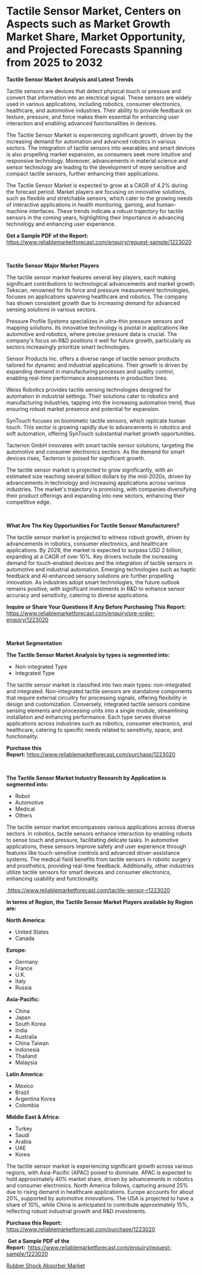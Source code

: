 <p><h1>Tactile Sensor Market, Centers on Aspects such as Market Growth Market Share, Market Opportunity, and Projected Forecasts Spanning from 2025 to 2032</h1></p><p><strong>Tactile Sensor Market Analysis and Latest Trends</strong></p>
<p><p>Tactile sensors are devices that detect physical touch or pressure and convert that information into an electrical signal. These sensors are widely used in various applications, including robotics, consumer electronics, healthcare, and automotive industries. Their ability to provide feedback on texture, pressure, and force makes them essential for enhancing user interaction and enabling advanced functionalities in devices.</p><p>The Tactile Sensor Market is experiencing significant growth, driven by the increasing demand for automation and advanced robotics in various sectors. The integration of tactile sensors into wearables and smart devices is also propelling market expansion, as consumers seek more intuitive and responsive technology. Moreover, advancements in material science and sensor technology are leading to the development of more sensitive and compact tactile sensors, further enhancing their applications.</p><p>The Tactile Sensor Market is expected to grow at a CAGR of 4.2% during the forecast period. Market players are focusing on innovative solutions, such as flexible and stretchable sensors, which cater to the growing needs of interactive applications in health monitoring, gaming, and human-machine interfaces. These trends indicate a robust trajectory for tactile sensors in the coming years, highlighting their importance in advancing technology and enhancing user experience.</p></p>
<p><strong>Get a Sample PDF of the Report:&nbsp;</strong> <a href="https://www.reliablemarketforecast.com/enquiry/request-sample/1223020?utm_campaign=2732&utm_medium=2&utm_source=Github&utm_content=ia&utm_term=11042025&utm_id=tactile-sensor">https://www.reliablemarketforecast.com/enquiry/request-sample/1223020</a></p>
<p>&nbsp;</p>
<p><strong>Tactile Sensor Major Market Players</strong></p>
<p><p>The tactile sensor market features several key players, each making significant contributions to technological advancements and market growth. Tekscan, renowned for its force and pressure measurement technologies, focuses on applications spanning healthcare and robotics. The company has shown consistent growth due to increasing demand for advanced sensing solutions in various sectors.</p><p>Pressure Profile Systems specializes in ultra-thin pressure sensors and mapping solutions. Its innovative technology is pivotal in applications like automotive and robotics, where precise pressure data is crucial. The company's focus on R&D positions it well for future growth, particularly as sectors increasingly prioritize smart technologies.</p><p>Sensor Products Inc. offers a diverse range of tactile sensor products tailored for dynamic and industrial applications. Their growth is driven by expanding demand in manufacturing processes and quality control, enabling real-time performance assessments in production lines.</p><p>Weiss Robotics provides tactile sensing technologies designed for automation in industrial settings. Their solutions cater to robotics and manufacturing industries, tapping into the increasing automation trend, thus ensuring robust market presence and potential for expansion.</p><p>SynTouch focuses on biomimetic tactile sensors, which replicate human touch. This sector is growing rapidly due to advancements in robotics and soft automation, offering SynTouch substantial market growth opportunities.</p><p>Tacterion GmbH innovates with smart tactile sensor solutions, targeting the automotive and consumer electronics sectors. As the demand for smart devices rises, Tacterion is poised for significant growth.</p><p>The tactile sensor market is projected to grow significantly, with an estimated size reaching several billion dollars by the mid-2020s, driven by advancements in technology and increasing applications across various industries. The market's trajectory is promising, with companies diversifying their product offerings and expanding into new sectors, enhancing their competitive edge.</p></p>
<p>&nbsp;</p>
<p><strong>What Are The Key Opportunities For Tactile Sensor Manufacturers?</strong></p>
<p><p>The tactile sensor market is projected to witness robust growth, driven by advancements in robotics, consumer electronics, and healthcare applications. By 2028, the market is expected to surpass USD 2 billion, expanding at a CAGR of over 10%. Key drivers include the increasing demand for touch-enabled devices and the integration of tactile sensors in automotive and industrial automation. Emerging technologies such as haptic feedback and AI-enhanced sensory solutions are further propelling innovation. As industries adopt smart technologies, the future outlook remains positive, with significant investments in R&D to enhance sensor accuracy and sensitivity, catering to diverse applications.</p></p>
<p><strong>Inquire or Share Your Questions If Any Before Purchasing This Report:</strong> <a href="https://www.reliablemarketforecast.com/enquiry/pre-order-enquiry/1223020?utm_campaign=2732&utm_medium=2&utm_source=Github&utm_content=ia&utm_term=11042025&utm_id=tactile-sensor">https://www.reliablemarketforecast.com/enquiry/pre-order-enquiry/1223020</a></p>
<p>&nbsp;</p>
<p><strong>Market Segmentation</strong></p>
<p><strong>The Tactile Sensor Market Analysis by types is segmented into:</strong></p>
<p><ul><li>Non-integrated Type</li><li>Integrated Type</li></ul></p>
<p><p>The tactile sensor market is classified into two main types: non-integrated and integrated. Non-integrated tactile sensors are standalone components that require external circuitry for processing signals, offering flexibility in design and customization. Conversely, integrated tactile sensors combine sensing elements and processing units into a single module, streamlining installation and enhancing performance. Each type serves diverse applications across industries such as robotics, consumer electronics, and healthcare, catering to specific needs related to sensitivity, space, and functionality.</p></p>
<p><strong>Purchase this Report:&nbsp;</strong><a href="https://www.reliablemarketforecast.com/purchase/1223020?utm_campaign=2732&utm_medium=2&utm_source=Github&utm_content=ia&utm_term=11042025&utm_id=tactile-sensor">https://www.reliablemarketforecast.com/purchase/1223020</a></p>
<p>&nbsp;</p>
<p><strong>The Tactile Sensor Market Industry Research by Application is segmented into:</strong></p>
<p><ul><li>Robot</li><li>Automotive</li><li>Medical</li><li>Others</li></ul></p>
<p><p>The tactile sensor market encompasses various applications across diverse sectors. In robotics, tactile sensors enhance interaction by enabling robots to sense touch and pressure, facilitating delicate tasks. In automotive applications, these sensors improve safety and user experience through features like touch-sensitive controls and advanced driver-assistance systems. The medical field benefits from tactile sensors in robotic surgery and prosthetics, providing real-time feedback. Additionally, other industries utilize tactile sensors for smart devices and consumer electronics, enhancing usability and functionality.</p></p>
<p><a href="https://www.reliablemarketforecast.com/tactile-sensor-r1223020?utm_campaign=2732&utm_medium=2&utm_source=Github&utm_content=ia&utm_term=11042025&utm_id=tactile-sensor">&nbsp;https://www.reliablemarketforecast.com/tactile-sensor-r1223020</a></p>
<p><strong>In terms of Region, the Tactile Sensor Market Players available by Region are:</strong></p>
<p>
    <p> <strong> North America: </strong>
        <ul>
            <li>United States</li>
            <li>Canada</li>
        </ul>
        </p> 
    <p> <strong> Europe: </strong>
        <ul>
            <li>Germany</li>
            <li>France</li>
            <li>U.K.</li>
            <li>Italy</li>
            <li>Russia</li>
        </ul>
        </p> 
    <p> <strong> Asia-Pacific: </strong>
        <ul>
            <li>China</li>
            <li>Japan</li>
            <li>South Korea</li>
            <li>India</li>
            <li>Australia</li>
            <li>China Taiwan</li>
            <li>Indonesia</li>
            <li>Thailand</li>
            <li>Malaysia</li>
        </ul>
        </p> 
    <p> <strong> Latin America: </strong>
        <ul>
            <li>Mexico</li>
            <li>Brazil</li>
            <li>Argentina Korea</li>
            <li>Colombia</li>
        </ul>
        </p> 
    <p> <strong> Middle East & Africa: </strong>
        <ul>
            <li>Turkey</li>
            <li>Saudi</li>
            <li>Arabia</li>
            <li>UAE</li>
            <li>Korea</li>
        </ul>
    </p>
    </p>
<p><p>The tactile sensor market is experiencing significant growth across various regions, with Asia-Pacific (APAC) poised to dominate. APAC is expected to hold approximately 40% market share, driven by advancements in robotics and consumer electronics. North America follows, capturing around 25% due to rising demand in healthcare applications. Europe accounts for about 20%, supported by automotive innovations. The USA is projected to have a share of 10%, while China is anticipated to contribute approximately 15%, reflecting robust industrial growth and R&D investments.</p></p>
<p><strong>Purchase this Report: </strong><a href="https://www.reliablemarketforecast.com/purchase/1223020?utm_campaign=2732&utm_medium=2&utm_source=Github&utm_content=ia&utm_term=11042025&utm_id=tactile-sensor">https://www.reliablemarketforecast.com/purchase/1223020</a></p>
<p>&nbsp;<strong>Get a Sample PDF of the Report:&nbsp;&nbsp;</strong><a href="https://www.reliablemarketforecast.com/enquiry/request-sample/1223020?utm_campaign=2732&utm_medium=2&utm_source=Github&utm_content=ia&utm_term=11042025&utm_id=tactile-sensor">https://www.reliablemarketforecast.com/enquiry/request-sample/1223020</a></p>
<p><strong></strong></p>
<p><p><a href="https://github.com/steegwajma22/Market-Research-Report-List-1/blob/main/rubber-shock-absorber-market.md?utm_campaign=2732&utm_medium=2&utm_source=Github&utm_content=ia&utm_term=11042025&utm_id=tactile-sensor">Rubber Shock Absorber Market</a></p></p>